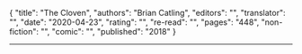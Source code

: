 {
"title": "The Cloven",
"authors": "Brian Catling",
"editors": "",
"translator": "",
"date": "2020-04-23",
"rating": "",
"re-read": "",
"pages": "448",
"non-fiction": "",
"comic": "",
"published": "2018"
}

---
